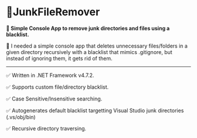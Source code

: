 # 📁JunkFileRemover

**💬 Simple Console App to remove junk directories and files using a blacklist.**

📌 I needed a simple console app that deletes unnecessary files/folders in a given directory recursively with a blacklist that mimics .gitignore, but instead of ignoring them, it gets rid of them.

---
✅ Written in .NET Framework v4.7.2.

✅ Supports custom file/directory blacklist.

✅ Case Sensitive/Insensitive searching.

✅ Autogenerates default blacklist targetting Visual Studio junk directories (.vs/obj/bin)

✅ Recursive directory traversing.
